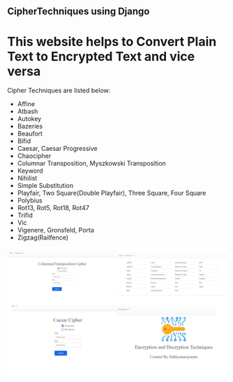 ## CipherTechniques using Django

# This website helps to Convert Plain Text to Encrypted Text and vice versa

Cipher Techniques are listed below:

- Affine
- Atbash
- Autokey
- Bazeries
- Beaufort
- Bifid
- Caesar, Caesar Progressive
- Chaocipher
- Columnar Transposition, Myszkowski Transposition
- Keyword
- Nihilist
- Simple Substitution
- Playfair, Two Square(Double Playfair), Three Square, Four Square
- Polybius
- Rot13, Rot5, Rot18, Rot47
- Trifid
- Vic
- Vigenere, Gronsfeld, Porta
- Zigzag(Railfence)

![Screenshots](/sources/cipher.jpg)

